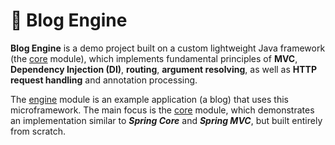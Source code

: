 # 📝 Blog Engine

**Blog Engine** is a demo project built on a custom lightweight Java framework (the [core](https://github.com/eybv/blog-engine/tree/master/src/main/java/com/github/eybv/blog/core) module),
which implements fundamental principles of **MVC**, **Dependency Injection (DI)**, **routing**, **argument resolving**, as well as **HTTP request handling** and annotation processing.

The [engine](https://github.com/eybv/blog-engine/tree/master/src/main/java/com/github/eybv/blog/engine) module is an example application (a blog) that uses this microframework. 
The main focus is the [core](https://github.com/eybv/blog-engine/tree/master/src/main/java/com/github/eybv/blog/core) module,
which demonstrates an implementation similar to ***Spring Core*** and ***Spring MVC***, but built entirely from scratch.
